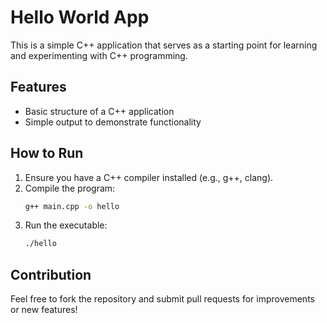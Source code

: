 # Hello World App

This is a simple C++ application that serves as a starting point for learning and experimenting with C++ programming.

## Features
- Basic structure of a C++ application
- Simple output to demonstrate functionality

## How to Run
1. Ensure you have a C++ compiler installed (e.g., g++, clang).
2. Compile the program:
   ```bash
   g++ main.cpp -o hello
   ```
3. Run the executable:
   ```bash
   ./hello
   ```

## Contribution
Feel free to fork the repository and submit pull requests for improvements or new features!
